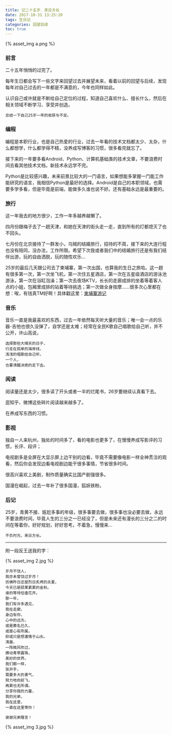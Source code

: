 ```yaml
---
title: 记二十五岁．来日方长
date: 2017-10-31 13:25:20
tags: 生日记
categories: 回望后续
toc: true
---
```


{% asset_img a.png %}

### 前言

二十五年悄悄的过完了。

每年生日都会写下一些文字来回望过去并展望未来，看着以前的回望与后续，发现每年对自己过去的一年都是不满意的，今年也同样如此。

认识自己或许就是不断给自己定位的过程，知道自己喜欢什么、擅长什么，然后在相关领域不断学习、享受并创造。

<!--more-->

`总结一下自己25岁一年的收获与不足。`

### 编程

编程是本职行业，也是自己热爱的行业，过去一年看的技术文档都太少、太杂，什么都想学，什么都学得不精，没养成写博客的习惯，很多看完就忘了。

接下来的一年要多看Android、Python、计算机基础类的技术文章，不要浪费时间去看其他技术文档，新技术永远学不完。

Python是比较感兴趣，未来前景比较大的一门语言，如果想能多掌握一门能工作能研究的语言，我相信Python是最好的选择。Android是自己的本职领域，也需要多学多看，但是毕竟是前端，能做多久谁也说不好。还有基础永远是最重要的。

### 旅行

这一年我去的地方很少，工作一年多越养越懒了。

四月份跟梅子去了一趟天津，和她在天津的街头走一走，直到所有的灯都熄灭了也不回头。

七月份在北京接待了一群发小，乌贼的结婚旅行，招待的不周，接下来的大连行程也没有陪同，没办法，工作所限。希望下次我或者我们中的结婚旅行还是有我们结伴出游，玩的自由洒脱，玩的随性欢乐...

25岁的最后几天跟公司去了柬埔寨，第一次出国，也算我的生日之旅哈。这一趟有很多第一次，第一次坐飞机，第一次住五星酒店，第一次在五星级酒店的游泳池游泳，第一次在浴缸泡澡；第一次去夜场KTV，长长的走廊成排的坐着等着客人点的小姐，包厢里成排的站着等待挑选；第一次做全身按摩......很多次心里都在想：唉，有钱真TM好啊！具体戳这里：[柬埔寨游记](https://itstrongs.github.io/2017/11/02/柬埔寨游记/)

### 音乐

音乐一直是我最喜欢的东西，过去一年依然每天听大量的音乐；唯一会一点的乐器-吉他也很久没弹了，自学还是太难；经常在全民K歌自己唱歌给自己听，并不公开，许山高说，

```
选择那些大晴天的日子，
行走在孤单的海岸线，
浅浅的唱歌给自己听，
一个人，
也要清醒决绝的走下去。
```

### 阅读

阅读量还是太少，很多读了开头或者一半的烂尾书，26岁要继续认真看下去。

逛知乎、微博这些碎片阅读越来越多了。

在养成写东西的习惯。

### 影视

独自一人来杭州，独处的时间多了，看的电影也更多了，在慢慢养成写影评的习惯，长评、段评；

电视剧多是全屏在大显示屏上边干别的边看，毕竟不需要像电影一样全神贯注的观看，然后你会发现边看电视剧边能干很多事情，节省很多时间。

很高兴喜欢上美剧，制作质量确实比国产剧强很多。

国漫在崛起，过去一年补了很多国漫，狐妖铁粉。

### 后记

25岁，青黄不接、尴尬多事的年级，很多事要去做，很多事也没必要去做，永远不要浪费时间，毕竟人生的三分之一已经没了，但是未来还有漫长的三分之二的时间在等着你，好好规划，好好思考。不着急，慢慢来...

`不负时光，来日方长。`

---

附一段反王送我的字：

{% asset_img 2.jpg %}

```
岁月不饶人，
我亦未曾饶过岁月！
仿佛昨日还是烈日炙烤的炎夏，
今天已是硕果累累的金秋。
谁的等待恰逢花开。
那一年，
我们有许多遇见，
我在走廊，
身边有你，
心中的远方。
或是慕名已久，
或是心有所属，
抑或只是想激情于山水。
清晨，
一阵微风吹过，
拂动青草露珠，
美妙的世界。
我们都一样，
张开手，
需要多大的勇气，
努力地向前飞，
再累也无所谓。
分享你我的力量，
我的兄弟，
我在这里，
一直在这里等你！
```

`谢谢兄弟赠言！`

{% asset_img 3.jpg %}
